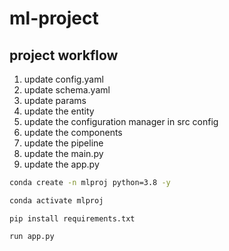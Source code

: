 # ml-project


## project workflow

1. update config.yaml
2. update schema.yaml
3. update params
4. update the entity
5. update the configuration manager in src config
6. update the components
7. update the pipeline
8. update the main.py
9. update the app.py

```bash
conda create -n mlproj python=3.8 -y
```

```bash
conda activate mlproj
```

```base
pip install requirements.txt
```

```base
run app.py
```
